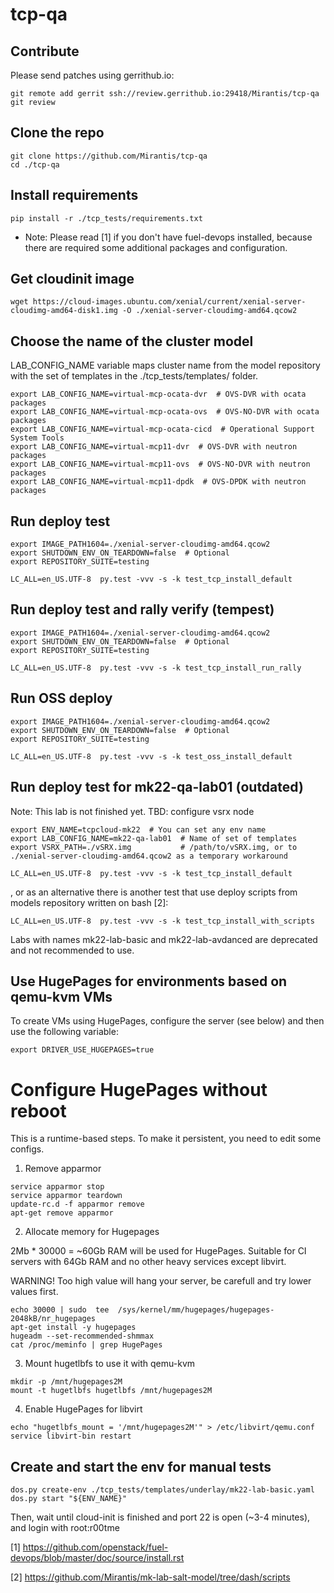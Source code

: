 # tcp-qa

Contribute
----------

Please send patches using gerrithub.io:

```
git remote add gerrit ssh://review.gerrithub.io:29418/Mirantis/tcp-qa
git review
```

Clone the repo
--------------
```
git clone https://github.com/Mirantis/tcp-qa
cd ./tcp-qa
```

Install requirements
--------------------
```
pip install -r ./tcp_tests/requirements.txt
```
* Note: Please read [1] if you don't have fuel-devops installed, because there are required some additional packages and configuration.

Get cloudinit image
-------------------
```
wget https://cloud-images.ubuntu.com/xenial/current/xenial-server-cloudimg-amd64-disk1.img -O ./xenial-server-cloudimg-amd64.qcow2
```

Choose the name of the cluster model
------------------------------------
LAB_CONFIG_NAME variable maps cluster name from the model repository with
the set of templates in the ./tcp_tests/templates/ folder.
```
export LAB_CONFIG_NAME=virtual-mcp-ocata-dvr  # OVS-DVR with ocata packages
export LAB_CONFIG_NAME=virtual-mcp-ocata-ovs  # OVS-NO-DVR with ocata packages
export LAB_CONFIG_NAME=virtual-mcp-ocata-cicd  # Operational Support System Tools
export LAB_CONFIG_NAME=virtual-mcp11-dvr  # OVS-DVR with neutron packages
export LAB_CONFIG_NAME=virtual-mcp11-ovs  # OVS-NO-DVR with neutron packages
export LAB_CONFIG_NAME=virtual-mcp11-dpdk  # OVS-DPDK with neutron packages
```

Run deploy test
---------------
```
export IMAGE_PATH1604=./xenial-server-cloudimg-amd64.qcow2
export SHUTDOWN_ENV_ON_TEARDOWN=false  # Optional
export REPOSITORY_SUITE=testing

LC_ALL=en_US.UTF-8  py.test -vvv -s -k test_tcp_install_default
```

Run deploy test and rally verify (tempest)
------------------------------------------
```
export IMAGE_PATH1604=./xenial-server-cloudimg-amd64.qcow2
export SHUTDOWN_ENV_ON_TEARDOWN=false  # Optional
export REPOSITORY_SUITE=testing

LC_ALL=en_US.UTF-8  py.test -vvv -s -k test_tcp_install_run_rally
```

Run OSS deploy
--------------
```
export IMAGE_PATH1604=./xenial-server-cloudimg-amd64.qcow2
export SHUTDOWN_ENV_ON_TEARDOWN=false  # Optional
export REPOSITORY_SUITE=testing

LC_ALL=en_US.UTF-8  py.test -vvv -s -k test_oss_install_default
```

Run deploy test for mk22-qa-lab01 (outdated)
--------------------------------------------
Note: This lab is not finished yet. TBD: configure vsrx node
```
export ENV_NAME=tcpcloud-mk22  # You can set any env name
export LAB_CONFIG_NAME=mk22-qa-lab01  # Name of set of templates
export VSRX_PATH=./vSRX.img           # /path/to/vSRX.img, or to ./xenial-server-cloudimg-amd64.qcow2 as a temporary workaround

LC_ALL=en_US.UTF-8  py.test -vvv -s -k test_tcp_install_default
```
, or as an alternative there is another test that use deploy scripts from models repository written on bash [2]:
```
LC_ALL=en_US.UTF-8  py.test -vvv -s -k test_tcp_install_with_scripts
```

Labs with names mk22-lab-basic and mk22-lab-avdanced are deprecated and not recommended to use.

Use HugePages for environments based on qemu-kvm VMs
----------------------------------------------------

To create VMs using HugePages, configure the server (see below) and then use the following variable:

```
export DRIVER_USE_HUGEPAGES=true
```

Configure HugePages without reboot
==================================
This is a runtime-based steps. To make it persistent, you need to edit some configs.

1. Remove apparmor
```
service apparmor stop
service apparmor teardown
update-rc.d -f apparmor remove
apt-get remove apparmor
```

2. Allocate memory for Hugepages

2Mb * 30000 = ~60Gb RAM will be used for HugePages.
Suitable for CI servers with 64Gb RAM and no other heavy services except libvirt.

WARNING! Too high value will hang your server, be carefull and try lower values first.
```
echo 30000 | sudo  tee  /sys/kernel/mm/hugepages/hugepages-2048kB/nr_hugepages
apt-get install -y hugepages
hugeadm --set-recommended-shmmax
cat /proc/meminfo | grep HugePages
```

3. Mount hugetlbfs to use it with qemu-kvm
```
mkdir -p /mnt/hugepages2M
mount -t hugetlbfs hugetlbfs /mnt/hugepages2M
```

4. Enable HugePages for libvirt
```
echo "hugetlbfs_mount = '/mnt/hugepages2M'" > /etc/libvirt/qemu.conf
service libvirt-bin restart
```

Create and start the env for manual tests
-----------------------------------------
```
dos.py create-env ./tcp_tests/templates/underlay/mk22-lab-basic.yaml
dos.py start "${ENV_NAME}"
```

Then, wait until cloud-init is finished and port 22 is open (~3-4 minutes), and login with root:r00tme

[1] https://github.com/openstack/fuel-devops/blob/master/doc/source/install.rst

[2] https://github.com/Mirantis/mk-lab-salt-model/tree/dash/scripts
